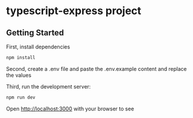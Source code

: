 # typescript-express project

## Getting Started

First, install dependencies

```bash
npm install
```

Second, create a .env file and paste the .env.example content and replace the values

Third, run the development server:

```bash
npm run dev
```

Open [http://localhost:3000](http://localhost:3000) with your browser to see 
